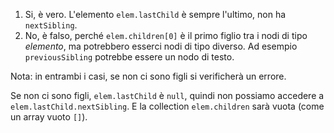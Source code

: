 1. Si, è vero. L'elemento `elem.lastChild` è sempre l'ultimo, non ha `nextSibling`.
2. No, è falso, perché `elem.children[0]` è il primo figlio tra i nodi di tipo *elemento*, ma potrebbero esserci nodi di tipo diverso. Ad esempio `previousSibling` potrebbe essere un nodo di testo.

Nota: in entrambi i casi, se non ci sono figli si verificherà un errore.

Se non ci sono figli, `elem.lastChild` è `null`, quindi non possiamo accedere a `elem.lastChild.nextSibling`. E la collection `elem.children` sarà vuota (come un array vuoto `[]`).
